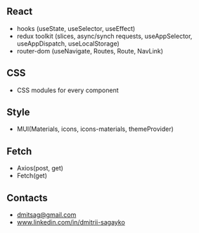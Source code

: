 ## React
- hooks (useState, useSelector, useEffect)
- redux toolkit (slices, async/synch requests, useAppSelector, useAppDispatch, useLocalStorage)
- router-dom (useNavigate, Routes, Route, NavLink)

## CSS
- CSS modules for every component

## Style
- MUI(Materials, icons, icons-materials, themeProvider)

## Fetch
- Axios(post, get)
- Fetch(get)

## Contacts
- dmitsag@gmail.com
- www.linkedin.com/in/dmitrii-sagayko
